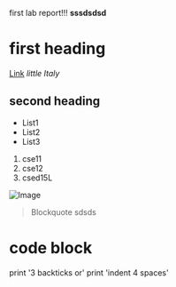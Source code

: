 first lab report!!!
**sssdsdsd**
# first heading
[Link](https://www.google.com/)
*little Italy*
## second heading
* List1
* List2
* List3

1. cse11
2. cse12
3. csed15L

![Image](https://en.wikipedia.org/wiki/Image#/media/File:Image_created_with_a_mobile_phone.png)
> Blockquote
> sdsds

# code block
print '3 backticks or'
print 'indent 4 spaces'
